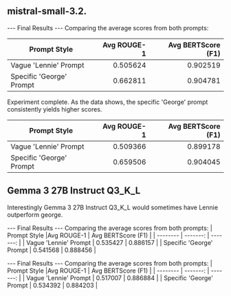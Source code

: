 ## mistral-small-3.2. ##
--- Final Results ---
Comparing the average scores from both prompts:

| Prompt Style |Avg ROUGE-1 | Avg BERTScore (F1) |
| -------- | -------: | -------: | 
| Vague 'Lennie' Prompt | 0.505624 | 0.902519 |
| Specific 'George' Prompt | 0.662811 | 0.904781 |

Experiment complete. As the data shows, the specific 'George' prompt consistently yields higher scores.

| Prompt Style |Avg ROUGE-1 | Avg BERTScore (F1) |
| -------- | -------: | -------: | 
| Vague 'Lennie' Prompt |    0.509366 | 0.899178 |
| Specific 'George' Prompt | 0.659506 | 0.904045 |

## Gemma 3 27B Instruct Q3_K_L ##

Interestingly Gemma 3 27B Instruct Q3_K_L would sometimes have Lennie outperform george.

--- Final Results ---
Comparing the average scores from both prompts:
| Prompt Style |Avg ROUGE-1 | Avg BERTScore (F1) |
| -------- | -------: | -------: | 
| Vague 'Lennie' Prompt | 0.535427 | 0.886157 |
| Specific 'George' Prompt | 0.541568 | 0.888456 |

--- Final Results ---
Comparing the average scores from both prompts:
| Prompt Style |Avg ROUGE-1 | Avg BERTScore (F1) |
| -------- | -------: | -------: | 
| Vague 'Lennie' Prompt | 0.517007 | 0.886884 |
| Specific 'George' Prompt | 0.534392 | 0.884203 |
